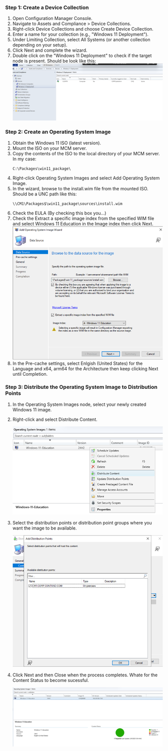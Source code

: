 


### Step 1: Create a Device Collection
1. Open Configuration Manager Console.
2. Navigate to Assets and Compliance > Device Collections.
3. Right-click Device Collections and choose Create Device Collection.
4. Enter a name for your collection (e.g., "Windows 11 Deployment").
5. Under Limiting Collection, select All Systems (or another collection depending on your setup).
6. Click Next and complete the wizard.
7. Double click on the "Windows 11 Deployment" to check if the target node is present. Should be look like this:
![alt text](assets/devicecollection3.png)

### Step 2: Create an Operating System Image
1. Obtain the Windows 11 ISO (latest version).
2. Mount the ISO on your MCM server.
3. Copy the contents of the ISO to the local directory of your MCM server. In my case:
    ```
    C:\Packages\win11_package\
    ```
4. Right-click Operating System Images and select Add Operating System Image.
5. In the wizard, browse to the install.wim file from the mounted ISO. Should be a UNC path like this:
    ```
    \\CM1\Packages$\win11_package\sources\install.wim
    ```
6. Check the EULA (By checking this box you...)
7. Check the Extract a specific image index from the specified WIM file and select Windows 11 Education in the Image index then click Next.
    ![alt text](assets/img2.png)
8. In the Pre-cache settings, select Enlgish (United States) for the Language and x64, arm64 for the Architecture then keep clicking Next until Completion.

### Step 3: Distribute the Operating System Image to Distribution Points
1. In the Operating System Images node, select your newly created Windows 11 image.
2. Right-click and select Distribute Content.

    ![alt text](assets/img5.png)

3. Select the distribution points or distribution point groups where you want the image to be available.

    ![alt text](assets/img7.png)

3. Click Next and then Close when the process completes. Whate for the Content Status to become sucessful.

    ![alt text](img9.png)


